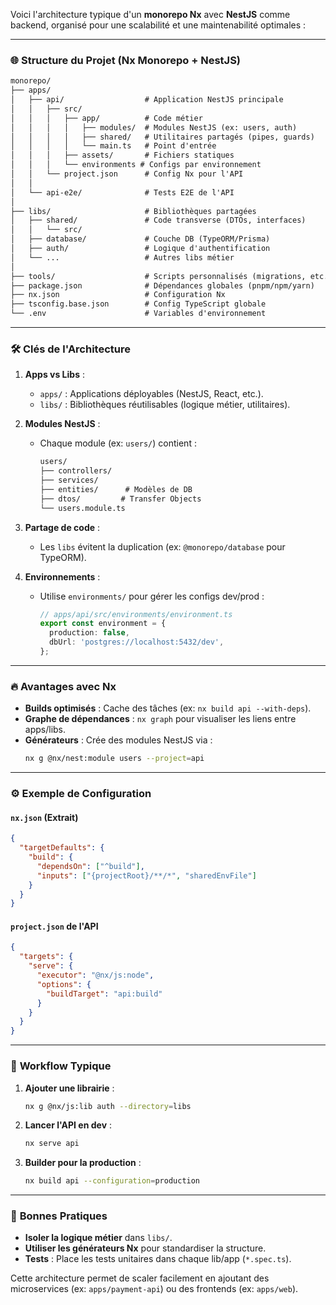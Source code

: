 Voici l'architecture typique d'un **monorepo Nx** avec **NestJS** comme backend, organisé pour une scalabilité et une maintenabilité optimales :

---

### 🌐 **Structure du Projet (Nx Monorepo + NestJS)**
```markdown
monorepo/
├── apps/
│   ├── api/                  # Application NestJS principale
│   │   ├── src/
│   │   │   ├── app/          # Code métier
│   │   │   │   ├── modules/  # Modules NestJS (ex: users, auth)
│   │   │   │   ├── shared/   # Utilitaires partagés (pipes, guards)
│   │   │   │   └── main.ts   # Point d'entrée
│   │   │   ├── assets/       # Fichiers statiques
│   │   │   └── environments # Configs par environnement
│   │   └── project.json      # Config Nx pour l'API
│   │
│   └── api-e2e/              # Tests E2E de l'API
│
├── libs/                     # Bibliothèques partagées
│   ├── shared/               # Code transverse (DTOs, interfaces)
│   │   └── src/
│   ├── database/             # Couche DB (TypeORM/Prisma)
│   ├── auth/                 # Logique d'authentification
│   └── ...                   # Autres libs métier
│
├── tools/                    # Scripts personnalisés (migrations, etc.)
├── package.json              # Dépendances globales (pnpm/npm/yarn)
├── nx.json                   # Configuration Nx
├── tsconfig.base.json        # Config TypeScript globale
└── .env                      # Variables d'environnement
```

---

### 🛠 **Clés de l'Architecture**
1. **Apps vs Libs** :
   - `apps/` : Applications déployables (NestJS, React, etc.).
   - `libs/` : Bibliothèques réutilisables (logique métier, utilitaires).

2. **Modules NestJS** :
   - Chaque module (ex: `users/`) contient :
     ```markdown
     users/
     ├── controllers/
     ├── services/
     ├── entities/      # Modèles de DB
     ├── dtos/         # Transfer Objects
     └── users.module.ts
     ```

3. **Partage de code** :
   - Les `libs` évitent la duplication (ex: `@monorepo/database` pour TypeORM).

4. **Environnements** :
   - Utilise `environments/` pour gérer les configs dev/prod :
     ```typescript
     // apps/api/src/environments/environment.ts
     export const environment = {
       production: false,
       dbUrl: 'postgres://localhost:5432/dev',
     };
     ```

---

### 🔥 **Avantages avec Nx**
- **Builds optimisés** : Cache des tâches (ex: `nx build api --with-deps`).
- **Graphe de dépendances** : `nx graph` pour visualiser les liens entre apps/libs.
- **Générateurs** : Crée des modules NestJS via :
  ```bash
  nx g @nx/nest:module users --project=api
  ```

---

### ⚙️ **Exemple de Configuration**
#### `nx.json` (Extrait)
```json
{
  "targetDefaults": {
    "build": {
      "dependsOn": ["^build"],
      "inputs": ["{projectRoot}/**/*", "sharedEnvFile"]
    }
  }
}
```

#### `project.json` de l'API
```json
{
  "targets": {
    "serve": {
      "executor": "@nx/js:node",
      "options": {
        "buildTarget": "api:build"
      }
    }
  }
}
```

---

### 🚀 **Workflow Typique**
1. **Ajouter une librairie** :
   ```bash
   nx g @nx/js:lib auth --directory=libs
   ```
2. **Lancer l'API en dev** :
   ```bash
   nx serve api
   ```
3. **Builder pour la production** :
   ```bash
   nx build api --configuration=production
   ```

---

### 📌 **Bonnes Pratiques**
- **Isoler la logique métier** dans `libs/`.
- **Utiliser les générateurs Nx** pour standardiser la structure.
- **Tests** : Place les tests unitaires dans chaque lib/app (`*.spec.ts`).

Cette architecture permet de scaler facilement en ajoutant des microservices (ex: `apps/payment-api`) ou des frontends (ex: `apps/web`).
